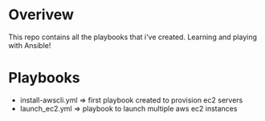 Overivew
========
This repo contains all the playbooks that i've created. Learning and playing with Ansible!

Playbooks
=========
* install-awscli.yml => first playbook created to provision ec2 servers
* launch_ec2.yml => playbook to launch multiple aws ec2 instances 
